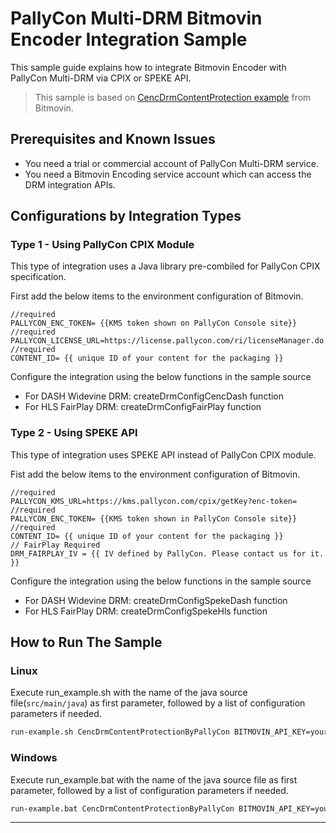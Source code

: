 
# PallyCon Multi-DRM Bitmovin Encoder Integration Sample

This sample guide explains how to integrate Bitmovin Encoder with PallyCon Multi-DRM via CPIX or SPEKE API.

> This sample is based on [CencDrmContentProtection example](https://github.com/bitmovin/bitmovin-api-sdk-examples) from Bitmovin.

## Prerequisites and Known Issues

- You need a trial or commercial account of PallyCon Multi-DRM service.
- You need a Bitmovin Encoding service account which can access the DRM integration APIs.

## Configurations by Integration Types

### Type 1 - Using PallyCon CPIX Module

This type of integration uses a Java library pre-combiled for PallyCon CPIX specification.

First add the below items to the environment configuration of Bitmovin.

```
//required
PALLYCON_ENC_TOKEN= {{KMS token shown on PallyCon Console site}}
//required
PALLYCON_LICENSE_URL=https://license.pallycon.com/ri/licenseManager.do
//required
CONTENT_ID= {{ unique ID of your content for the packaging }}
```

Configure the integration using the below functions in the sample source

- For DASH Widevine DRM: createDrmConfigCencDash function
- For HLS FairPlay DRM: createDrmConfigFairPlay function

### Type 2 - Using SPEKE API

This type of integration uses SPEKE API instead of PallyCon CPIX module.

Fist add the below items to the environment configuration of Bitmovin.

```
//required
PALLYCON_KMS_URL=https://kms.pallycon.com/cpix/getKey?enc-token=
//required
PALLYCON_ENC_TOKEN= {{KMS token shown in PallyCon Console site}}
//required
CONTENT_ID= {{ unique ID of your content for the packaging }}
// FairPlay Required
DRM_FAIRPLAY_IV = {{ IV defined by PallyCon. Please contact us for it. }}
```

Configure the integration using the below functions in the sample source

- For DASH Widevine DRM: createDrmConfigSpekeDash function
- For HLS FairPlay DRM: createDrmConfigSpekeHls function

## How to Run The Sample

### Linux

Execute run_example.sh with the name of the java source file(`src/main/java`) as first parameter, followed by a list of configuration parameters if needed.

```bash
run-example.sh CencDrmContentProtectionByPallyCon BITMOVIN_API_KEY=your-api-key HTTP_INPUT_HOST=my-storage.biz
```

### Windows

Execute run_example.bat with the name of the java source file as first parameter, followed by a list of configuration parameters if needed.

```bash
run-example.bat CencDrmContentProtectionByPallyCon BITMOVIN_API_KEY=your-api-key HTTP_INPUT_HOST=my-storage.biz
```

***
